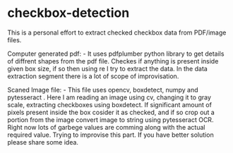 # checkbox-detection
This is a personal effort to extract checked checkbox data from PDF/image files.

Computer generated pdf: -
It uses pdfplumber python library to get details of diffrent shapes from the pdf file.
Checkes if anything is present inside given box size, if so then using re I try to extract the data.
In the data extraction segment there is a lot of scope of improvisation.

Scaned Image file: -
This file uses opencv, boxdetect, numpy and pytesseract .
Here I am reading an image using cv, changing it to gray scale, extracting checkboxes using boxdetect.
If significant amount of pixels present inside the box cosider it as checked, and if so crop out a portion from the image 
convert image to string using pytesseract OCR.
Right now lots of garbege values are comming along with the actual required value.
Trying to improvise this part.
If you have better solution please share some idea.
